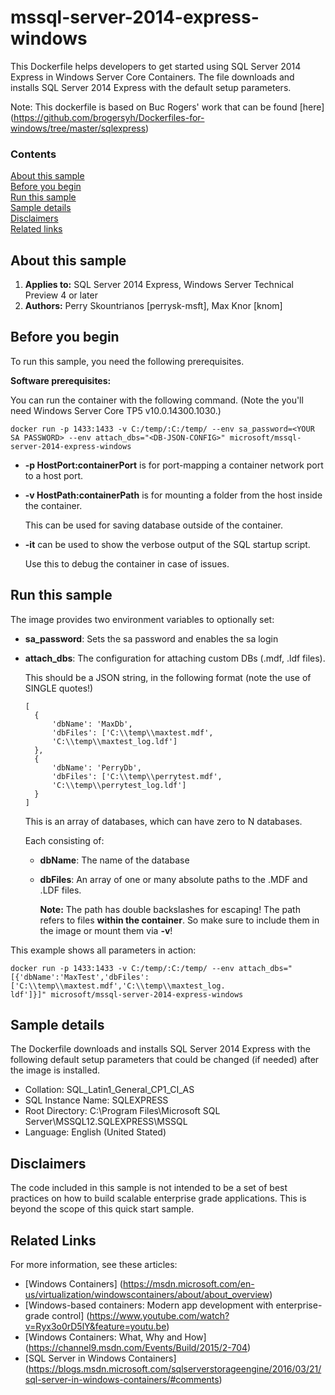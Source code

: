 # mssql-server-2014-express-windows
This Dockerfile helps developers to get started using SQL Server 2014 Express in Windows Server Core Containers. The file downloads and installs SQL Server 2014 Express with the default setup parameters.

Note: This dockerfile is based on Buc Rogers' work that can be found [here] (https://github.com/brogersyh/Dockerfiles-for-windows/tree/master/sqlexpress)

### Contents

[About this sample](#about-this-sample)<br/>
[Before you begin](#before-you-begin)<br/>
[Run this sample](#run-this-sample)<br/>
[Sample details](#sample-details)<br/>
[Disclaimers](#disclaimers)<br/>
[Related links](#related-links)<br/>

<a name=about-this-sample></a>

## About this sample

1. **Applies to:** SQL Server 2014 Express, Windows Server Technical Preview 4 or later
5. **Authors:** Perry Skountrianos [perrysk-msft], Max Knor [knom]

<a name=before-you-begin></a>

## Before you begin

To run this sample, you need the following prerequisites.

**Software prerequisites:**

You can run the container with the following command. 
(Note the you'll need Windows Server Core TP5 v10.0.14300.1030.)

```` 
docker run -p 1433:1433 -v C:/temp/:C:/temp/ --env sa_password=<YOUR SA PASSWORD> --env attach_dbs="<DB-JSON-CONFIG>" microsoft/mssql-server-2014-express-windows
```` 

- **-p HostPort:containerPort** is for port-mapping a container network port to a host port.
- **-v HostPath:containerPath** is for mounting a folder from the host inside the container. 

  This can be used for saving database outside of the container.

- **-it** can be used to show the verbose output of the SQL startup script.

  Use this to debug the container in case of issues.

<a name=run-this-sample></a>

## Run this sample

The image provides two environment variables to optionally set: </br>
- **sa_password**: Sets the sa password and enables the sa login
- **attach_dbs**: The configuration for attaching custom DBs (.mdf, .ldf files).

  This should be a JSON string, in the following format (note the use of SINGLE quotes!)
  ``` 
  [
	{
		'dbName': 'MaxDb',
		'dbFiles': ['C:\\temp\\maxtest.mdf',
		'C:\\temp\\maxtest_log.ldf']
	},
	{
		'dbName': 'PerryDb',
		'dbFiles': ['C:\\temp\\perrytest.mdf',
		'C:\\temp\\perrytest_log.ldf']
	}
  ]
  ``` 

  This is an array of databases, which can have zero to N databases.
  
  Each consisting of:
  - **dbName**: The name of the database
  - **dbFiles**: An array of one or many absolute paths to the .MDF and .LDF files.
	
	**Note:**
	The path has double backslashes for escaping!
	The path refers to files **within the container**. So make sure to include them in the image or mount them via **-v**!
		

This example shows all parameters in action:	
```
docker run -p 1433:1433 -v C:/temp/:C:/temp/ --env attach_dbs="[{'dbName':'MaxTest','dbFiles':['C:\\temp\\maxtest.mdf','C:\\temp\\maxtest_log.
ldf']}]" microsoft/mssql-server-2014-express-windows
```
	
<a name=sample-details></a>

## Sample details

The Dockerfile downloads and installs SQL Server 2014 Express with the following default setup parameters that could be changed (if needed) after the image is installed.
- Collation: SQL_Latin1_General_CP1_CI_AS
- SQL Instance Name: SQLEXPRESS
- Root Directory: C:\Program Files\Microsoft SQL Server\MSSQL12.SQLEXPRESS\MSSQL
- Language: English (United Stated)

<a name=disclaimers></a>

## Disclaimers
The code included in this sample is not intended to be a set of best practices on how to build scalable enterprise grade applications. This is beyond the scope of this quick start sample.

<a name=related-links></a>

## Related Links
<!-- Links to more articles. Remember to delete "en-us" from the link path. -->

For more information, see these articles:
- [Windows Containers] (https://msdn.microsoft.com/en-us/virtualization/windowscontainers/about/about_overview)
- [Windows-based containers: Modern app development with enterprise-grade control] (https://www.youtube.com/watch?v=Ryx3o0rD5lY&feature=youtu.be)
- [Windows Containers: What, Why and How] (https://channel9.msdn.com/Events/Build/2015/2-704)
- [SQL Server in Windows Containers] (https://blogs.msdn.microsoft.com/sqlserverstorageengine/2016/03/21/sql-server-in-windows-containers/#comments)
